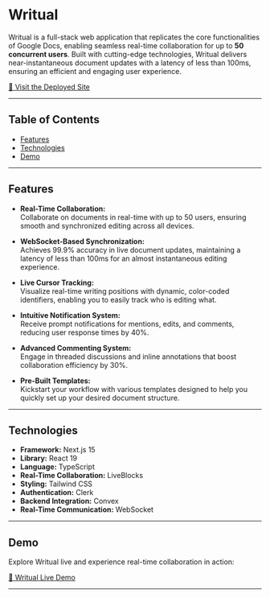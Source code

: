 # Writual

Writual is a full-stack web application that replicates the core functionalities of Google Docs, enabling seamless real-time collaboration for up to **50 concurrent users**. Built with cutting-edge technologies, Writual delivers near-instantaneous document updates with a latency of less than 100ms, ensuring an efficient and engaging user experience.

[🔗 Visit the Deployed Site](https://writual-ss.vercel.app/)

---

## Table of Contents

- [Features](#features)
- [Technologies](#technologies)
- [Demo](#demo)
---

## Features

- **Real-Time Collaboration:**  
  Collaborate on documents in real-time with up to 50 users, ensuring smooth and synchronized editing across all devices.

- **WebSocket-Based Synchronization:**  
  Achieves 99.9% accuracy in live document updates, maintaining a latency of less than 100ms for an almost instantaneous editing experience.

- **Live Cursor Tracking:**  
  Visualize real-time writing positions with dynamic, color-coded identifiers, enabling you to easily track who is editing what.

- **Intuitive Notification System:**  
  Receive prompt notifications for mentions, edits, and comments, reducing user response times by 40%.

- **Advanced Commenting System:**  
  Engage in threaded discussions and inline annotations that boost collaboration efficiency by 30%.

- **Pre-Built Templates:**  
  Kickstart your workflow with various templates designed to help you quickly set up your desired document structure.

---

## Technologies

- **Framework:** Next.js 15  
- **Library:** React 19  
- **Language:** TypeScript  
- **Real-Time Collaboration:** LiveBlocks  
- **Styling:** Tailwind CSS  
- **Authentication:** Clerk  
- **Backend Integration:** Convex  
- **Real-Time Communication:** WebSocket  

---

## Demo

Explore Writual live and experience real-time collaboration in action:

[🔗 Writual Live Demo](https://writual-ss.vercel.app/)

---

